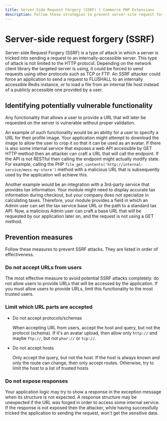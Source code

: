```yaml
---
title: Server-Side Request Forgery (SSRF) | Commerce PHP Extensions
description: Follow these strategies to prevent server-site request forgery (SSRF) vulnerabilities in Adobe Commerce and Magento Open Source components.
---
```


# Server-side request forgery (SSRF)

Server-side Request Forgery (SSRF) is a type of attack in which a server is tricked into sending a request to an internally-accessible server. This type of attack is not limited to the HTTP protocol. Depending on the network client library the targeted server is using, it could be forced to send requests using other protocols such as TCP or FTP. An SSRF attacker could force an application to send a request to FLUSHALL to an internally accessible Redis instance, or to load a file from an internal file host instead of a publicly accessible one provided by a user.

## Identifying potentially vulnerable functionality

Any functionality that allows a user to provide a URL that will later be requested on the server is vulnerable without proper validation.

An example of such functionality would be an ability for a user to specify a URL for their profile image.
Your application might attempt to download the image to allow the user to crop it so that it can be used as an avatar.
If there is also some internal service that exposes a web API accessible by GET HTTP method then an attacker can
craft a URL that will call the endpoint. If the API is not RESTful then calling the endpoint might actually modify state.
For example, calling the PHP `file_get_contents('http://internal-service/mess-my-store')` method with a malicious URL
that is subsequently used by the application will achieve this.

Another example would be an integration with a 3rd-party service that provides tax information. Your module might need
to display accurate tax information during checkout, but your company does not specialize in calculating taxes. Therefore,
your module provides a field in which an Admin user can set the tax service base URL or the path to a standard tax
API. Now, a malicious Admin user can craft a base URL that will be requested by our application
later on, and the request is not using a GET method.

## Prevention measures

Follow these measures to prevent SSRF attacks. They are listed in order of effectiveness.

### Do not accept URLs from users

The most effective measure to avoid potential SSRF attacks completely: do not allow users to provide URLs that will be
accessed by the application. If you must allow users to provide URLs, limit this functionality to the most trusted users.

### Limit which URL parts are accepted

*  Do not accept protocols/schemas

   When accepting URL from users, accept the host and query, but not the protocol (schema). If it's an avatar upload, then allow
   only `http://` and maybe `ftp://`, but not `phar://` or `tcp://`.

*  Do not accept hosts

   Only accept the query, but not the host. If the host is always known and only the route can change, then only accept routes.
   Otherwise, try to limit the host to a list of trusted hosts

### Do not expose responses

Your application logic may try to show a response in the exception message when its structure is not expected. A response
structure may be unexpected if the URL was forged in order to access some internal service. If the response is not exposed
then the attacker, while having successfully tricked the application to sending the request, won't get the sensitive data.
